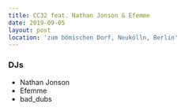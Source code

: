 ```yaml
---
title: CC32 feat. Nathan Jonson & Efemme
date: 2019-09-05
layout: post
location: 'zum bömischen Dorf, Neukölln, Berlin' 
---
```


### DJs
- Nathan Jonson
- Efemme
- bad_dubs
